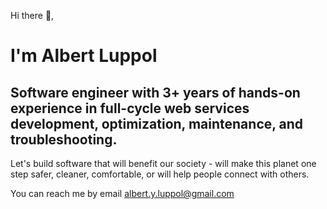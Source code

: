 Hi there 👋,
# I'm Albert Luppol

Software engineer with 3+ years of hands-on experience in full-cycle web services development, optimization, maintenance, and troubleshooting. 
--
Let's build software that will benefit our society - will make this planet one step safer, cleaner, comfortable, or will help people connect with others.

You can reach me by email albert.y.luppol@gmail.com

